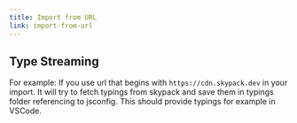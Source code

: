 ```yaml
---
title: Import from URL
link: import-from-url
---
```


## Type Streaming

For example: If you use url that begins with `https://cdn.skypack.dev` in your import. It will try to fetch typings from skypack and save them in typings folder referencing to jsconfig. This should provide typings for example in VSCode.
